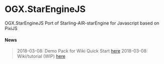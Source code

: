 # OGX.StarEngineJS

OGX.StarEngineJS Port of Starling-AIR-starEngine for Javascript based on PixiJS

#### News
>2018-03-08: Demo Pack for Wiki Quick Start [here](https://github.com/globules-io/OGX.StarEngineJS.demo)
>2018-03-08: Wiki/tutorial (WIP) [here](https://github.com/globules-io/OGX.StarEngineJS/wiki/OGX-StarEngine-JS-Wiki)

